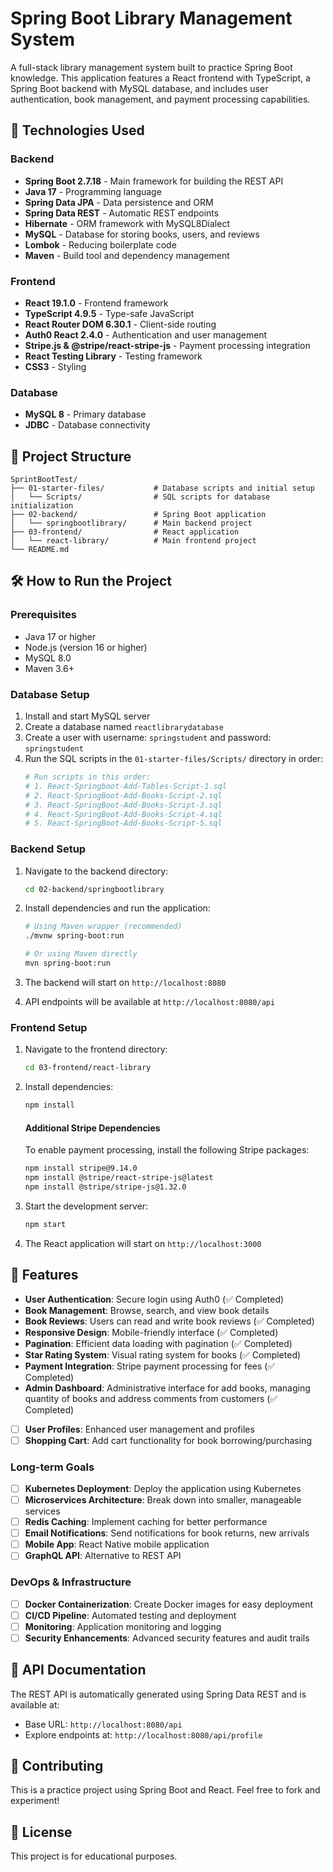 # Spring Boot Library Management System

A full-stack library management system built to practice Spring Boot knowledge. This application features a React frontend with TypeScript, a Spring Boot backend with MySQL database, and includes user authentication, book management, and payment processing capabilities.

## 🚀 Technologies Used

### Backend
- **Spring Boot 2.7.18** - Main framework for building the REST API
- **Java 17** - Programming language
- **Spring Data JPA** - Data persistence and ORM
- **Spring Data REST** - Automatic REST endpoints
- **Hibernate** - ORM framework with MySQL8Dialect
- **MySQL** - Database for storing books, users, and reviews
- **Lombok** - Reducing boilerplate code
- **Maven** - Build tool and dependency management

### Frontend
- **React 19.1.0** - Frontend framework
- **TypeScript 4.9.5** - Type-safe JavaScript
- **React Router DOM 6.30.1** - Client-side routing
- **Auth0 React 2.4.0** - Authentication and user management
- **Stripe.js & @stripe/react-stripe-js** - Payment processing integration
- **React Testing Library** - Testing framework
- **CSS3** - Styling

### Database
- **MySQL 8** - Primary database
- **JDBC** - Database connectivity

## 📁 Project Structure

```
SprintBootTest/
├── 01-starter-files/           # Database scripts and initial setup
│   └── Scripts/                # SQL scripts for database initialization
├── 02-backend/                 # Spring Boot application
│   └── springbootlibrary/      # Main backend project
├── 03-frontend/                # React application
│   └── react-library/          # Main frontend project
└── README.md
```

## 🛠️ How to Run the Project

### Prerequisites
- Java 17 or higher
- Node.js (version 16 or higher)
- MySQL 8.0
- Maven 3.6+

### Database Setup
1. Install and start MySQL server
2. Create a database named `reactlibrarydatabase`
3. Create a user with username: `springstudent` and password: `springstudent`
4. Run the SQL scripts in the `01-starter-files/Scripts/` directory in order:
   ```bash
   # Run scripts in this order:
   # 1. React-Springboot-Add-Tables-Script-1.sql
   # 2. React-SpringBoot-Add-Books-Script-2.sql
   # 3. React-SpringBoot-Add-Books-Script-3.sql
   # 4. React-SpringBoot-Add-Books-Script-4.sql
   # 5. React-SpringBoot-Add-Books-Script-5.sql
   ```

### Backend Setup
1. Navigate to the backend directory:
   ```bash
   cd 02-backend/springbootlibrary
   ```

2. Install dependencies and run the application:
   ```bash
   # Using Maven wrapper (recommended)
   ./mvnw spring-boot:run
   
   # Or using Maven directly
   mvn spring-boot:run
   ```

3. The backend will start on `http://localhost:8080`
4. API endpoints will be available at `http://localhost:8080/api`

### Frontend Setup
1. Navigate to the frontend directory:
   ```bash
   cd 03-frontend/react-library
   ```

2. Install dependencies:
   ```bash
   npm install
   ```

   #### Additional Stripe Dependencies
   To enable payment processing, install the following Stripe packages:
   ```bash
   npm install stripe@9.14.0
   npm install @stripe/react-stripe-js@latest
   npm install @stripe/stripe-js@1.32.0
   ```

3. Start the development server:
   ```bash
   npm start
   ```

4. The React application will start on `http://localhost:3000`

## 🌟 Features
- **User Authentication**: Secure login using Auth0 (✅ Completed)
- **Book Management**: Browse, search, and view book details
- **Book Reviews**: Users can read and write book reviews (✅ Completed)
- **Responsive Design**: Mobile-friendly interface (✅ Completed)
- **Pagination**: Efficient data loading with pagination (✅ Completed)
- **Star Rating System**: Visual rating system for books (✅ Completed)
- **Payment Integration**: Stripe payment processing for fees (✅ Completed)
- **Admin Dashboard**: Administrative interface for add books, managing quantity of books and address comments from customers (✅ Completed)
- [ ] **User Profiles**: Enhanced user management and profiles
- [ ] **Shopping Cart**: Add cart functionality for book borrowing/purchasing

### Long-term Goals
- [ ] **Kubernetes Deployment**: Deploy the application using Kubernetes
- [ ] **Microservices Architecture**: Break down into smaller, manageable services
- [ ] **Redis Caching**: Implement caching for better performance
- [ ] **Email Notifications**: Send notifications for book returns, new arrivals
- [ ] **Mobile App**: React Native mobile application
- [ ] **GraphQL API**: Alternative to REST API

### DevOps & Infrastructure
- [ ] **Docker Containerization**: Create Docker images for easy deployment
- [ ] **CI/CD Pipeline**: Automated testing and deployment
- [ ] **Monitoring**: Application monitoring and logging
- [ ] **Security Enhancements**: Advanced security features and audit trails

## 📝 API Documentation
The REST API is automatically generated using Spring Data REST and is available at:
- Base URL: `http://localhost:8080/api`
- Explore endpoints at: `http://localhost:8080/api/profile`

## 🤝 Contributing
This is a practice project using Spring Boot and React. Feel free to fork and experiment!

## 📄 License
This project is for educational purposes.